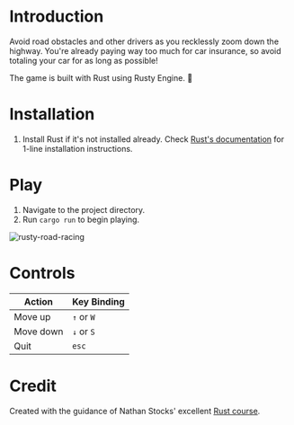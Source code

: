 # Introduction

Avoid road obstacles and other drivers as you recklessly zoom down the highway. You're already paying way too much for car insurance, so avoid totaling your car for as long as possible!

The game is built with Rust using Rusty Engine. 🦀

# Installation

1. Install Rust if it's not installed already. Check [Rust's documentation](https://www.rust-lang.org/tools/install) for
   1-line installation instructions.

# Play

1. Navigate to the project directory.
2. Run `cargo run` to begin playing.

![rusty-road-racing](https://user-images.githubusercontent.com/53009037/177260255-abc0bf40-28ad-4608-a2d1-2c2efb19aea2.gif)

# Controls

| Action | Key Binding |
|--------|-------|
| Move up | `↑` or `W` |
| Move down | `↓` or `S` |
| Quit | `esc` |

# Credit

Created with the guidance of Nathan Stocks' excellent [Rust course](https://www.udemy.com/course/ultimate-rust-2/).
